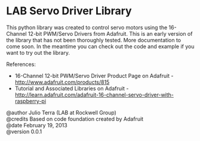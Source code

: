 LAB Servo Driver Library 
========================

This python library was created to control servo motors using the 16-Channel 12-bit PWM/Servo Drivers from Adafruit. This is an early version of the library that has not been thoroughly tested. More documentation to come soon. In the meantime you can check out the code and example if you want to try out the library. 

References:  
* 16-Channel 12-bit PWM/Servo Driver Product Page on Adafruit - http://www.adafruit.com/products/815  
* Tutorial and Associated Libraries on Adafruit - http://learn.adafruit.com/adafruit-16-channel-servo-driver-with-raspberry-pi  
  
@author     Julio Terra (LAB at Rockwell Group)  
@credits    Based on code foundation created by Adafruit  
@date       February 19, 2013  
@version    0.0.1



